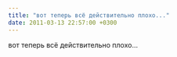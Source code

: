 ```yaml
---
title: "вот теперь всё действительно плохо..."
date: 2011-03-13 22:57:00 +0300
---
```


вот теперь всё действительно плохо...

